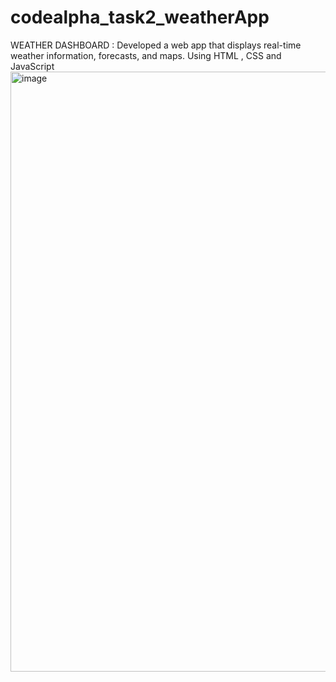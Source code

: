# codealpha_task2_weatherApp
WEATHER DASHBOARD : Developed a web app that displays real-time weather information, forecasts, and maps.
Using HTML , CSS and JavaScript
<img width="960" alt="image" src="https://github.com/RaoSaheb7777/codealpha_task2_weatherApp/assets/160231718/d8187a72-8d80-4d34-80b6-efbf107b5402">

